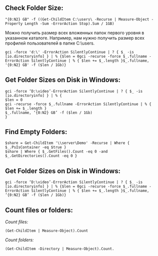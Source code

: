 ## Check Folder Size:
```
"{0:N2} GB" -f ((Get-ChildItem C:\users\ -Recurse | Measure-Object -Property Length -Sum -ErrorAction Stop).Sum / 1GB)
```
Можно получить размер всех вложенных папок первого уровня в указанном каталоге.
Например, нам нужно получить размер всех профилей пользователей в папке C:\users.
```
gci -force 'd:\' -ErrorAction SilentlyContinue | ? { $_ -is [io.directoryinfo] } | % {$len = 0gci -recurse -force $_.fullname -ErrorAction SilentlyContinue | % { $len += $_.length }$_.fullname, '{0:N2} GB' -f ($len / 1Gb)}
```

## Get Folder Sizes on Disk in Windows:
```
gci -force ‘D:\video’-ErrorAction SilentlyContinue | ? { $_ -is [io.directoryinfo] } | % {
$len = 0
gci -recurse -force $_.fullname -ErrorAction SilentlyContinue | % { $len += $_.length }
$_.fullname, ‘{0:N2} GB’ -f ($len / 1Gb)
}
```
## Find Empty Folders:
```
$share = Get-ChildItem '\\server\Demo' -Recurse | Where { $_.PsIsContainer -eq $true }
$share | Where { $_.GetFiles().Count -eq 0 -and $_.GetDirectories().Count -eq 0 }
```
## Get Folder Sizes on Disk in Windows:
```
gci -force ‘D:\video’-ErrorAction SilentlyContinue | ? { $_ -is [io.directoryinfo] } | % {$len = 0gci -recurse -force $_.fullname -ErrorAction SilentlyContinue | % { $len += $_.length }$_.fullname, ‘{0:N2} GB’ -f ($len / 1Gb)}
```

## Count files or folders:
_Count files:_
```
(Get-ChildItem | Measure-Object).Count
```

_Count folders:_
```
(Get-ChildItem -Directory | Measure-Object).Count.
```
